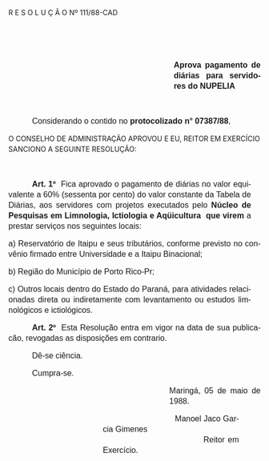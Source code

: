 <body lang=PT-BR style='tab-interval:35.4pt'>

<div class=Section1>

<p class=MsoTitle style='line-height:150%'>R E S O L U Ç Ã O Nº 111/88-CAD</p>

<p class=MsoNormal style='text-align:justify;line-height:150%'><b><span
style='font-size:14.0pt;mso-bidi-font-size:10.0pt;font-family:Arial'><![if !supportEmptyParas]>&nbsp;<![endif]><o:p></o:p></span></b></p>

<p class=MsoNormal style='text-align:justify;line-height:150%'><span
style='font-size:12.0pt;mso-bidi-font-size:10.0pt;font-family:Arial'><![if !supportEmptyParas]>&nbsp;<![endif]><o:p></o:p></span></p>

<p class=MsoNormal style='margin-left:247.8pt;text-align:justify;line-height:
150%'><b><span style='font-size:12.0pt;mso-bidi-font-size:10.0pt;font-family:
Arial'>Aprova pagamento de diárias para servidores do NUPELIA<o:p></o:p></span></b></p>

<p class=MsoNormal style='text-align:justify;line-height:150%'><b><span
style='font-size:12.0pt;mso-bidi-font-size:10.0pt;font-family:Arial'><![if !supportEmptyParas]>&nbsp;<![endif]><o:p></o:p></span></b></p>

<p class=MsoNormal style='text-align:justify;text-indent:35.4pt;line-height:
150%'><span style='font-size:12.0pt;mso-bidi-font-size:10.0pt;font-family:Arial'>Considerando
o contido no <b>protocolizado n° 07387/88</b>,<o:p></o:p></span></p>

<p class=MsoBodyTextIndent style='margin-top:0cm;line-height:150%'>O CONSELHO
DE ADMINISTRAÇÃO APROVOU E EU, REITOR EM EXERCÍCIO SAN­CIONO A SEGUINTE
RESOLUÇÃO: </p>

<p class=MsoNormal style='text-align:justify;line-height:150%'><span
style='font-size:12.0pt;mso-bidi-font-size:10.0pt;font-family:Arial'><![if !supportEmptyParas]>&nbsp;<![endif]><o:p></o:p></span></p>

<p class=MsoNormal style='margin-right:14.4pt;text-align:justify;text-indent:
35.4pt;line-height:150%'><b><span style='font-size:12.0pt;mso-bidi-font-size:
10.0pt;font-family:Arial'>Art. 1º</span></b><span style='font-size:12.0pt;
mso-bidi-font-size:10.0pt;font-family:Arial'><span style="mso-spacerun: yes"> 
</span>Fica aprovado o pagamento de diárias no valor equivalente a 60%
(sessenta por cento) do valor constante da Tabela de Diárias, aos servidores
com projetos executados pelo <b style='mso-bidi-font-weight:normal'>Núcleo de
Pesquisas em Limnologia, Ictiologia e Aqüicultura<span style="mso-spacerun:
yes">  </span>que virem </b>a prestar serviços nos seguintes locais:<o:p></o:p></span></p>

<p class=MsoNormal style='text-align:justify;line-height:150%'><span
style='font-size:12.0pt;mso-bidi-font-size:10.0pt;font-family:Arial'>a)
Reservatório de Itaipu e seus tributários, conforme previsto no convênio
firmado entre Universidade e a Itaipu Binacional;<o:p></o:p></span></p>

<p class=MsoNormal style='text-align:justify;line-height:150%'><span
style='font-size:12.0pt;mso-bidi-font-size:10.0pt;font-family:Arial'>b) Região
do Município de Porto Rico-Pr;<o:p></o:p></span></p>

<p class=MsoNormal style='margin-right:14.4pt;text-align:justify;line-height:
150%'><span style='font-size:12.0pt;mso-bidi-font-size:10.0pt;font-family:Arial'>c)
Outros locais dentro do Estado do Paraná, para atividades relacionadas direta
ou indir­etamente com levantamento ou estudos limnológicos e ictiológicos.<o:p></o:p></span></p>

<p class=MsoNormal style='text-align:justify;text-indent:35.4pt;line-height:
150%'><b><span style='font-size:12.0pt;mso-bidi-font-size:10.0pt;font-family:
Arial'>Art. 2º</span></b><span style='font-size:12.0pt;mso-bidi-font-size:10.0pt;
font-family:Arial'><span style="mso-spacerun: yes">  </span>Esta Resolução
entra em vigor na data de sua publica­cão, revogadas as disposições em
contrario.<o:p></o:p></span></p>

<p class=MsoNormal style='text-align:justify;text-indent:35.4pt;line-height:
150%'><span style='font-size:12.0pt;mso-bidi-font-size:10.0pt;font-family:Arial'>Dê-se
ciência. <o:p></o:p></span></p>

<p class=MsoNormal style='text-align:justify;text-indent:35.4pt;line-height:
150%'><span style='font-size:12.0pt;mso-bidi-font-size:10.0pt;font-family:Arial'>Cumpra-se.<o:p></o:p></span></p>

<p class=MsoNormal style='margin-left:241.2pt;text-align:justify;line-height:
150%'><span style='font-size:12.0pt;mso-bidi-font-size:10.0pt;font-family:Arial'>Maringá,
05 de maio de 1988.<o:p></o:p></span></p>

<p class=MsoNormal style='margin-top:0cm;margin-right:32.4pt;margin-bottom:
0cm;margin-left:141.6pt;margin-bottom:.0001pt;text-align:justify;text-indent:
16.8pt;line-height:150%'><span lang=ES-TRAD style='font-size:12.0pt;mso-bidi-font-size:
10.0pt;font-family:Arial;mso-ansi-language:ES-TRAD'><span style="mso-spacerun:
yes">         </span><span style="mso-spacerun:
yes">                </span>Manoel Jaco Garcia Gimenes<span style='mso-tab-count:
1'> </span><span style='mso-tab-count:1'> </span><o:p></o:p></span></p>

<p class=MsoNormal style='margin-top:0cm;margin-right:32.4pt;margin-bottom:
0cm;margin-left:141.6pt;margin-bottom:.0001pt;text-align:justify;text-indent:
16.8pt;line-height:150%'><span lang=ES-TRAD style='font-size:12.0pt;mso-bidi-font-size:
10.0pt;font-family:Arial;mso-ansi-language:ES-TRAD'><span style="mso-spacerun:
yes">                             </span></span><span style='font-size:12.0pt;
mso-bidi-font-size:10.0pt;font-family:Arial'>Reitor em Exercício.<o:p></o:p></span></p>

<p class=MsoNormal style='text-align:justify;line-height:150%'><span
style='font-size:12.0pt;mso-bidi-font-size:10.0pt;font-family:Arial'><![if !supportEmptyParas]>&nbsp;<![endif]><o:p></o:p></span></p>

</div>

</body>
